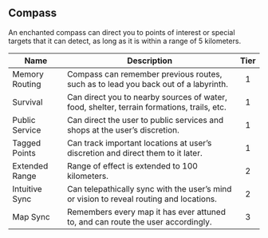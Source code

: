 ## Compass

An enchanted compass can direct you to points of interest or special targets that it can detect, as long as it is within a range of 5 kilometers.

 **Name**       | **Description**                                                                            | **Tier** 
----------------|--------------------------------------------------------------------------------------------|:--------:
 Memory Routing | Compass can remember previous routes, such as to lead you back out of a labyrinth.         | 1        
 Survival       | Can direct you to nearby sources of water, food, shelter, terrain formations, trails, etc. | 1        
 Public Service | Can direct the user to public services and shops at the user’s discretion.                 | 1        
 Tagged Points  | Can track important locations at user’s discretion and direct them to it later.            | 1        
 Extended Range | Range of effect is extended to 100 kilometers.                                             | 2        
 Intuitive Sync | Can telepathically sync with the user’s mind or vision to reveal routing and locations.    | 2        
 Map Sync       | Remembers every map it has ever attuned to, and can route the user accordingly.            | 3        
